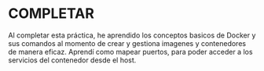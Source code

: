 # COMPLETAR  
Al completar esta práctica, he aprendido los conceptos basicos de Docker y sus comandos al momento de crear y gestiona imagenes y contenedores de manera eficaz. Aprendí como mapear puertos, para poder acceder a los servicios del contenedor desde el host. 
